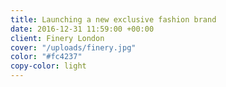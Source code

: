 ```yaml
---
title: Launching a new exclusive fashion brand
date: 2016-12-31 11:59:00 +00:00
client: Finery London
cover: "/uploads/finery.jpg"
color: "#fc4237"
copy-color: light
---
```


